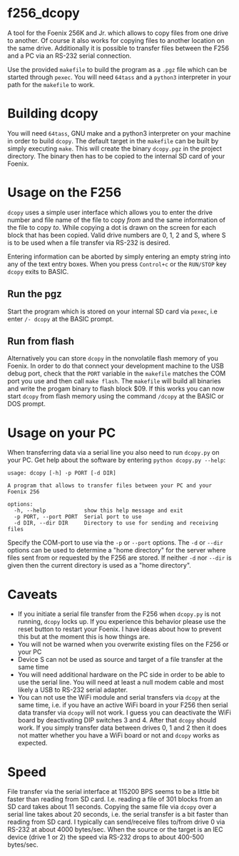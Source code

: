 # f256_dcopy

A tool for the Foenix 256K and Jr. which allows to copy files from one drive to another. Of course
it also works for copying files to another location on the same drive. Additionally it is possible to 
transfer files between the F256 and a PC via an RS-232 serial connection.

Use the provided `makefile` to build the program as a `.pgz` file which can be started through `pexec`. 
You will need `64tass` and a `python3` interpreter in your path for the `makefile` to work.

# Building dcopy

You will need `64tass`, GNU make and a python3 interpreter on your machine in order to build `dcopy`.
The default target in the `makefile` can be built by simply executing `make`. This will create
the binary `dcopy.pgz` in the project directory. The binary then has to be copied to the internal SD 
card of your Foenix.

# Usage on the F256

`dcopy` uses a simple user interface which allows you to enter the drive number and file name of the file to 
copy *from*  and the same information of the file to copy *to*. While copying a dot is drawn on the screen 
for each block that has been copied. Valid drive numbers are 0, 1, 2 and S, where S is to be used when a 
file transfer via RS-232 is desired.

Entering information can be aborted by simply entering an empty string into any of the text entry boxes.
When you press `Control+c` or the `RUN/STOP` key `dcopy` exits to BASIC.

## Run the pgz

Start the program which is stored on your internal SD card via `pexec`, i.e enter `/- dcopy` at the BASIC prompt. 

## Run from flash

Alternatively you can store `dcopy` in the nonvolatile flash memory of you Foenix. In order to do that connect your 
development machine to the USB debug port, check that the `PORT` variable in the `makefile` matches the COM port you
use and then call `make flash`. The `makefile` will build all binaries and write the progam binary to flash block $09.
If this works you can now start `dcopy` from flash memory using the command `/dcopy` at the BASIC or DOS prompt.

# Usage on your PC

When transferring data via a serial line you also need to run `dcopy.py` on your PC. Get help about
the software by entering `python dcopy.py --help`:

```
usage: dcopy [-h] -p PORT [-d DIR]

A program that allows to transfer files between your PC and your Foenix 256

options:
  -h, --help            show this help message and exit
  -p PORT, --port PORT  Serial port to use
  -d DIR, --dir DIR     Directory to use for sending and receiving files
```

Specify the COM-port to use via the `-p` or `--port` options. The `-d` or `--dir` options can be used to 
determine a "home directory" for the server where files sent from or requested by the F256 are stored. If 
neither `-d` nor `--dir` is given then the current directory is used as a "home directory". 

# Caveats

- If you initiate a serial file transfer from the F256 when `dcopy.py` is not running, `dcopy` locks up.
If you experience this behavior please use the reset button to restart your Foenix. I have ideas about
how to prevent this but at the moment this is how things are. 
- You will not be warned when you overwrite existing files on the F256 or your PC
- Device S can not be used as source and target of a file transfer at the same time
- You will need additional hardware on the PC side in order to be able to use the serial line. You will
need at least a null modem cable and most likely a USB to RS-232 serial adapter.
- You can not use the WiFi module and serial transfers via `dcopy` at the same time, i.e. if you have an
active WiFi board in your F256 then serial data transfer via `dcopy` will not work. I guess you can deactivate 
the WiFi board by deactivating DIP switches 3 and 4. After that `dcopy` should work. If you simply transfer 
data between drives 0, 1 and 2 then it does not matter whether you have a WiFi board or not and 
`dcopy` works as expected.

# Speed

File transfer via the serial interface at 115200 BPS seems to be a little bit faster than reading from
SD card. I.e. reading a file of 301 blocks from an SD card takes about 11 seconds. Copying the same file
via `dcopy` over a serial line takes about 20 seconds, i.e. the serial transfer is a bit faster than
reading from SD card. I typically can send/receive files to/from drive 0 via RS-232 at about 4000 bytes/sec.
When the source or the target is an IEC device (drive 1 or 2) the speed via RS-232 drops to about 400-500 
bytes/sec.